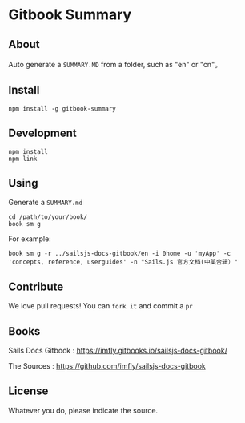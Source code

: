 # Gitbook Summary 

## About

Auto generate a `SUMMARY.MD` from a folder, such as "en" or "cn"。

## Install

```
npm install -g gitbook-summary
```

## Development

```
npm install
npm link
```

## Using

Generate a `SUMMARY.md`

```
cd /path/to/your/book/
book sm g
``` 

For example:

```
book sm g -r ../sailsjs-docs-gitbook/en -i 0home -u 'myApp' -c 'concepts, reference, userguides' -n "Sails.js 官方文档(中英合辑）"
```

## Contribute

We love pull requests! You can `fork it` and commit a `pr`

## Books

Sails Docs Gitbook : https://imfly.gitbooks.io/sailsjs-docs-gitbook/

The Sources : https://github.com/imfly/sailsjs-docs-gitbook


## License

Whatever you do, please indicate the source.

